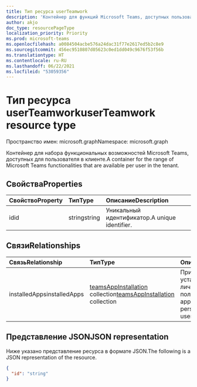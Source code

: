 ```yaml
---
title: Тип ресурса userTeamwork
description: 'Контейнер для функций Microsoft Teams, доступных пользователю. '
author: akjo
doc_type: resourcePageType
localization_priority: Priority
ms.prod: microsoft-teams
ms.openlocfilehash: a0084504acbe576a24dac31f77e2617ed5b2c8e9
ms.sourcegitcommit: 456ec9510807d05623c0ed1dd049c9676f53f56b
ms.translationtype: HT
ms.contentlocale: ru-RU
ms.lasthandoff: 06/22/2021
ms.locfileid: "53059356"
---
```

# <a name="userteamwork-resource-type"></a><span data-ttu-id="b1b37-103">Тип ресурса userTeamwork</span><span class="sxs-lookup"><span data-stu-id="b1b37-103">userTeamwork resource type</span></span>

<span data-ttu-id="b1b37-104">Пространство имен: microsoft.graph</span><span class="sxs-lookup"><span data-stu-id="b1b37-104">Namespace: microsoft.graph</span></span>

<span data-ttu-id="b1b37-105">Контейнер для набора функциональных возможностей Microsoft Teams, доступных для пользователя в клиенте.</span><span class="sxs-lookup"><span data-stu-id="b1b37-105">A container for the range of Microsoft Teams functionalities that are available per user in the tenant.</span></span>

## <a name="properties"></a><span data-ttu-id="b1b37-106">Свойства</span><span class="sxs-lookup"><span data-stu-id="b1b37-106">Properties</span></span>

| <span data-ttu-id="b1b37-107">Свойство</span><span class="sxs-lookup"><span data-stu-id="b1b37-107">Property</span></span> | <span data-ttu-id="b1b37-108">Тип</span><span class="sxs-lookup"><span data-stu-id="b1b37-108">Type</span></span> | <span data-ttu-id="b1b37-109">Описание</span><span class="sxs-lookup"><span data-stu-id="b1b37-109">Description</span></span> |
|:---------------|:--------|:----------|
|<span data-ttu-id="b1b37-110">id</span><span class="sxs-lookup"><span data-stu-id="b1b37-110">id</span></span>|<span data-ttu-id="b1b37-111">string</span><span class="sxs-lookup"><span data-stu-id="b1b37-111">string</span></span>| <span data-ttu-id="b1b37-112">Уникальный идентификатор.</span><span class="sxs-lookup"><span data-stu-id="b1b37-112">A unique identifier.</span></span> |

## <a name="relationships"></a><span data-ttu-id="b1b37-113">Связи</span><span class="sxs-lookup"><span data-stu-id="b1b37-113">Relationships</span></span>

| <span data-ttu-id="b1b37-114">Связь</span><span class="sxs-lookup"><span data-stu-id="b1b37-114">Relationship</span></span> | <span data-ttu-id="b1b37-115">Тип</span><span class="sxs-lookup"><span data-stu-id="b1b37-115">Type</span></span> | <span data-ttu-id="b1b37-116">Описание</span><span class="sxs-lookup"><span data-stu-id="b1b37-116">Description</span></span> |
|:---------------|:--------|:----------|
|<span data-ttu-id="b1b37-117">installedApps</span><span class="sxs-lookup"><span data-stu-id="b1b37-117">installedApps</span></span>|<span data-ttu-id="b1b37-118">[teamsAppInstallation](teamsappinstallation.md) collection</span><span class="sxs-lookup"><span data-stu-id="b1b37-118">[teamsAppInstallation](teamsappinstallation.md) collection</span></span>|<span data-ttu-id="b1b37-119">Приложения, установленные в личной области пользователя.</span><span class="sxs-lookup"><span data-stu-id="b1b37-119">The apps installed in the personal scope of this user.</span></span>|

## <a name="json-representation"></a><span data-ttu-id="b1b37-120">Представление JSON</span><span class="sxs-lookup"><span data-stu-id="b1b37-120">JSON representation</span></span>

<span data-ttu-id="b1b37-121">Ниже указано представление ресурса в формате JSON.</span><span class="sxs-lookup"><span data-stu-id="b1b37-121">The following is a JSON representation of the resource.</span></span>

<!-- {
  "blockType": "resource",
  "@odata.type": "microsoft.graph.userTeamwork",
  "baseType": "microsoft.graph.entity"
}-->

```json
{
  "id": "string"
}

```

<!-- uuid: 8fcb5dbc-d5aa-4681-8e31-b001d5168d79
2015-10-25 14:57:30 UTC -->
<!--
{
  "type": "#page.annotation",
  "description": "userteamwork resource",
  "keywords": "",
  "section": "documentation",
  "tocPath": "",
  "suppressions": []
}
-->

